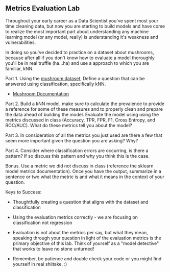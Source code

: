 ## Metrics Evaluation Lab

Throughout your early career as a Data Scientist you've spent most your time cleaning data, but now you are starting to build models and have come to realize the most important part about understanding any machine learning model (or any model, really) is understanding it's weakness and vulnerabilities. 

In doing so you've decided to practice on a dataset about mushrooms, because after all if you don't know how to evaluate a model thoroughly you'll be in real truffle (ha...ha) and use a approach to which you are familiar, kNN. 

Part 1. Using the [mushroom dataset](https://archive.ics.uci.edu/static/public/848/secondary+mushroom+dataset.zip), Define a question that can be answered using classification, specifically kNN.

 - [Mushroom Documentation](https://archive.ics.uci.edu/dataset/848/secondary+mushroom+dataset)

Part 2. Build a kNN model, make sure to calculate the prevalence to provide a reference for some of these measures and to properly clean and prepare the data ahead of building the model. Evaluate the model using using the metrics discussed in class (Accuracy, TPR, FPR, F1, Cross Entropy, and ROC/AUC). What do these metrics tell you about the model?

Part 3. In consideration of all the metrics you just used are there a few that seem more important given the question you are asking? Why?

Part 4. Consider where classification errors are occurring, is there a pattern? If so discuss this pattern and why you think this is the case. 

Bonus. Use a metric we did not discuss in class (reference the sklearn model metrics documentation). Once you have the output, summarize in a sentence or two what the metric is and what it means in the context of your question.

 

Keys to Success: 

- Thoughtfully creating a question that aligns with the dataset and classification

- Using the evaluation metrics correctly - we are focusing on classification not regression

- Evaluation is not about the metrics per say, but what they mean, speaking through your question in light of the evaluation metrics is the primary objective of this lab. Think of yourself as a "model detective" that works to leave no stone unturned! 

- Remember, be patience and double check your code or you might find yourself in real shiitake, :)
